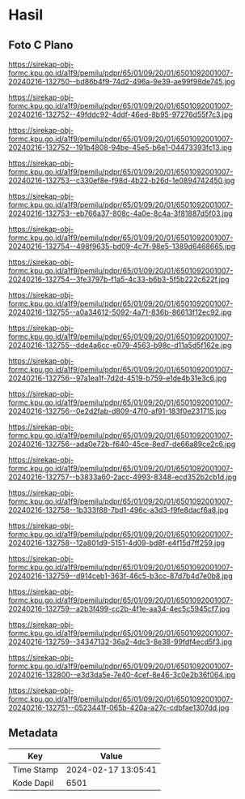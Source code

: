 # Hasil

## Foto C Plano

https://sirekap-obj-formc.kpu.go.id/a1f9/pemilu/pdpr/65/01/09/20/01/6501092001007-20240216-132750--bd86b4f9-74d2-496a-9e39-ae99f98de745.jpg

https://sirekap-obj-formc.kpu.go.id/a1f9/pemilu/pdpr/65/01/09/20/01/6501092001007-20240216-132752--49fddc92-4ddf-46ed-8b95-97276d55f7c3.jpg

https://sirekap-obj-formc.kpu.go.id/a1f9/pemilu/pdpr/65/01/09/20/01/6501092001007-20240216-132752--191b4808-94be-45e5-b6e1-04473393fc13.jpg

https://sirekap-obj-formc.kpu.go.id/a1f9/pemilu/pdpr/65/01/09/20/01/6501092001007-20240216-132753--c330ef8e-f98d-4b22-b26d-1e0894742450.jpg

https://sirekap-obj-formc.kpu.go.id/a1f9/pemilu/pdpr/65/01/09/20/01/6501092001007-20240216-132753--eb766a37-808c-4a0e-8c4a-3f81887d5f03.jpg

https://sirekap-obj-formc.kpu.go.id/a1f9/pemilu/pdpr/65/01/09/20/01/6501092001007-20240216-132754--498f9635-bd09-4c7f-98e5-1389d6468665.jpg

https://sirekap-obj-formc.kpu.go.id/a1f9/pemilu/pdpr/65/01/09/20/01/6501092001007-20240216-132754--3fe3797b-f1a5-4c33-b6b3-5f5b222c622f.jpg

https://sirekap-obj-formc.kpu.go.id/a1f9/pemilu/pdpr/65/01/09/20/01/6501092001007-20240216-132755--a0a34612-5092-4a71-836b-86613f12ec92.jpg

https://sirekap-obj-formc.kpu.go.id/a1f9/pemilu/pdpr/65/01/09/20/01/6501092001007-20240216-132755--dde4a6cc-e079-4563-b98c-d11a5d5f162e.jpg

https://sirekap-obj-formc.kpu.go.id/a1f9/pemilu/pdpr/65/01/09/20/01/6501092001007-20240216-132756--97a1ea1f-7d2d-4519-b759-e1de4b31e3c6.jpg

https://sirekap-obj-formc.kpu.go.id/a1f9/pemilu/pdpr/65/01/09/20/01/6501092001007-20240216-132756--0e2d2fab-d809-47f0-af91-183f0e231715.jpg

https://sirekap-obj-formc.kpu.go.id/a1f9/pemilu/pdpr/65/01/09/20/01/6501092001007-20240216-132756--ada0e72b-f640-45ce-8ed7-de66a89ce2c6.jpg

https://sirekap-obj-formc.kpu.go.id/a1f9/pemilu/pdpr/65/01/09/20/01/6501092001007-20240216-132757--b3833a60-2acc-4993-8348-ecd352b2cb1d.jpg

https://sirekap-obj-formc.kpu.go.id/a1f9/pemilu/pdpr/65/01/09/20/01/6501092001007-20240216-132758--1b333f88-7bd1-496c-a3d3-f9fe8dacf6a8.jpg

https://sirekap-obj-formc.kpu.go.id/a1f9/pemilu/pdpr/65/01/09/20/01/6501092001007-20240216-132758--12a801d9-5151-4d09-bd8f-e4f15d7ff259.jpg

https://sirekap-obj-formc.kpu.go.id/a1f9/pemilu/pdpr/65/01/09/20/01/6501092001007-20240216-132759--d914ceb1-363f-46c5-b3cc-87d7b4d7e0b8.jpg

https://sirekap-obj-formc.kpu.go.id/a1f9/pemilu/pdpr/65/01/09/20/01/6501092001007-20240216-132759--a2b3f499-cc2b-4f1e-aa34-4ec5c5945cf7.jpg

https://sirekap-obj-formc.kpu.go.id/a1f9/pemilu/pdpr/65/01/09/20/01/6501092001007-20240216-132759--34347132-36a2-4dc3-8e38-99fdf4ecd5f3.jpg

https://sirekap-obj-formc.kpu.go.id/a1f9/pemilu/pdpr/65/01/09/20/01/6501092001007-20240216-132800--e3d3da5e-7e40-4cef-8e46-3c0e2b36f064.jpg

https://sirekap-obj-formc.kpu.go.id/a1f9/pemilu/pdpr/65/01/09/20/01/6501092001007-20240216-132751--0523441f-065b-420a-a27c-cdbfae1307dd.jpg


## Metadata

| Key        | Value               |
| ---------- | ------------------- |
| Time Stamp | 2024-02-17 13:05:41 |
| Kode Dapil | 6501                |



